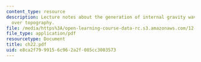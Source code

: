 ```yaml
---
content_type: resource
description: Lecture notes about the generation of internal gravity waves by flow
  over topography.
file: /media/https%3A/open-learning-course-data-rc.s3.amazonaws.com/12-820-turbulence-in-the-ocean-and-atmosphere-spring-2007/e8ca2f7999156c962a2f085cc3003573_ch22.pdf
file_type: application/pdf
resourcetype: Document
title: ch22.pdf
uid: e8ca2f79-9915-6c96-2a2f-085cc3003573
---
```

